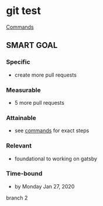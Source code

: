 # git test

[Commands](commands.md)


## SMART GOAL
### Specific
- create more pull requests

### Measurable
- 5 more pull requests

### Attainable
- see [commands](commands.md) for exact steps

### Relevant
- foundational to working on gatsby

### Time-bound
- by Monday Jan 27, 2020

branch 2